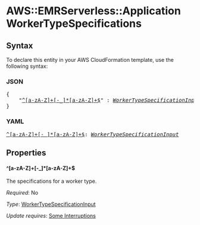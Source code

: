 # AWS::EMRServerless::Application WorkerTypeSpecifications

## Syntax

To declare this entity in your AWS CloudFormation template, use the following syntax:

### JSON

<pre>
{
    "<a href="#^[a-za-z]+[-_]*[a-za-z]+$" title="^[a-zA-Z]+[-_]*[a-zA-Z]+$">^[a-zA-Z]+[-_]*[a-zA-Z]+$</a>" : <i><a href="workertypespecificationinput.md">WorkerTypeSpecificationInput</a></i>
}
</pre>

### YAML

<pre>
<a href="#^[a-za-z]+[-_]*[a-za-z]+$" title="^[a-zA-Z]+[-_]*[a-zA-Z]+$">^[a-zA-Z]+[-_]*[a-zA-Z]+$</a>: <i><a href="workertypespecificationinput.md">WorkerTypeSpecificationInput</a></i>
</pre>

## Properties

#### \^[a-zA-Z]+[-_]*[a-zA-Z]+$

The specifications for a worker type.

_Required_: No

_Type_: <a href="workertypespecificationinput.md">WorkerTypeSpecificationInput</a>

_Update requires_: [Some Interruptions](https://docs.aws.amazon.com/AWSCloudFormation/latest/UserGuide/using-cfn-updating-stacks-update-behaviors.html#updates-with-some-interruption)
